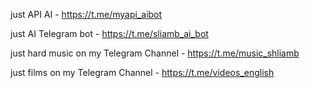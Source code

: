 
just API AI - https://t.me/myapi_aibot

just AI Telegram bot - https://t.me/sliamb_ai_bot

just hard music on my Telegram Channel - https://t.me/music_shliamb

just films on my Telegram Channel - https://t.me/videos_english


